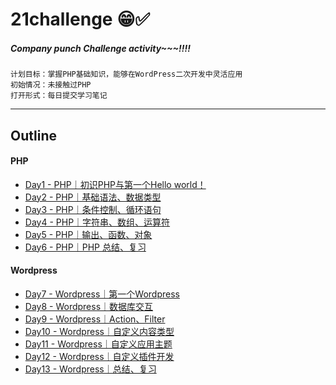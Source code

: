 # 21challenge 😁✅

##### Company punch Challenge activity~~~!!!!


```
计划目标：掌握PHP基础知识，能够在WordPress二次开发中灵活应用
初始情况：未接触过PHP
打开形式：每日提交学习笔记
```

---

## Outline

#### PHP

* [Day1 - PHP｜初识PHP与第一个Hello world！](./Day1/index.md)
* [Day2 - PHP｜基础语法、数据类型](./Day2/index.md)
* [Day3 - PHP｜条件控制、循环语句](./Day3/index.md)
* [Day4 - PHP｜字符串、数组、运算符](./Day4/index.md)
* [Day5 - PHP｜输出、函数、对象](./Day5/index.md)
* [Day6 - PHP｜PHP 总结、复习](./Day6/index.md)
  
#### Wordpress

* [Day7 - Wordpress｜第一个Wordpress](./Day7/index.md)
* [Day8 - Wordpress｜数据库交互](./Day8/index.md)
* [Day9 - Wordpress｜Action、Filter](./Day9/index.md)
* [Day10 - Wordpress｜自定义内容类型](./Day1.md)
* [Day11 - Wordpress｜自定义应用主题](./Day1.md)
* [Day12 - Wordpress｜自定义插件开发](./Day1.md)
* [Day13 - Wordpress｜总结、复习](./Day1.md)
  
  